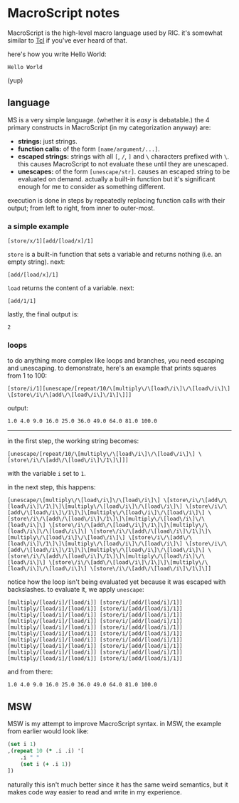 # MacroScript notes

MacroScript is the high-level macro language used by RIC. it's somewhat similar to [Tcl](https://en.wikipedia.org/wiki/Tcl) if you've ever heard of that.

here's how you write Hello World:

```
Hello World
```

(yup)

## language

MS is a very simple language. (whether it is *easy* is debatable.) the 4 primary constructs in MacroScript (in my categorization anyway) are:

- **strings:** just strings.
- **function calls:** of the form `[name/argument/...]`.
- **escaped strings:** strings with all `[`, `/`, `]` and `\` characters prefixed with `\`. this causes MacroScript to not evaluate these until they are unescaped.
- **unescapes:** of the form `[unescape/str]`. causes an escaped string to be evaluated on demand. actually a built-in function but it's significant enough for me to consider as something different.

execution is done in steps by repeatedly replacing function calls with their output; from left to right, from inner to outer-most.

### a simple example

```
[store/x/1][add/[load/x]/1]
```

`store` is a built-in function that sets a variable and returns nothing (i.e. an empty string). next:

```
[add/[load/x]/1]
```

`load` returns the content of a variable. next:

```
[add/1/1]
```

lastly, the final output is:

```
2
```

### loops

to do anything more complex like loops and branches, you need escaping and unescaping. to demonstrate, here's an example that prints squares from 1 to 100:

```
[store/i/1][unescape/[repeat/10/\[multiply\/\[load\/i\]\/\[load\/i\]\] \[store\/i\/\[add\/\[load\/i\]\/1\]\]]]
```

output:

```
1.0 4.0 9.0 16.0 25.0 36.0 49.0 64.0 81.0 100.0 
```

---

in the first step, the working string becomes:

```
[unescape/[repeat/10/\[multiply\/\[load\/i\]\/\[load\/i\]\] \[store\/i\/\[add\/\[load\/i\]\/1\]\]]]
```

with the variable `i` set to `1`.

in the next step, this happens:

```
[unescape/\[multiply\/\[load\/i\]\/\[load\/i\]\] \[store\/i\/\[add\/\[load\/i\]\/1\]\]\[multiply\/\[load\/i\]\/\[load\/i\]\] \[store\/i\/\[add\/\[load\/i\]\/1\]\]\[multiply\/\[load\/i\]\/\[load\/i\]\] \[store\/i\/\[add\/\[load\/i\]\/1\]\]\[multiply\/\[load\/i\]\/\[load\/i\]\] \[store\/i\/\[add\/\[load\/i\]\/1\]\]\[multiply\/\[load\/i\]\/\[load\/i\]\] \[store\/i\/\[add\/\[load\/i\]\/1\]\]\[multiply\/\[load\/i\]\/\[load\/i\]\] \[store\/i\/\[add\/\[load\/i\]\/1\]\]\[multiply\/\[load\/i\]\/\[load\/i\]\] \[store\/i\/\[add\/\[load\/i\]\/1\]\]\[multiply\/\[load\/i\]\/\[load\/i\]\] \[store\/i\/\[add\/\[load\/i\]\/1\]\]\[multiply\/\[load\/i\]\/\[load\/i\]\] \[store\/i\/\[add\/\[load\/i\]\/1\]\]\[multiply\/\[load\/i\]\/\[load\/i\]\] \[store\/i\/\[add\/\[load\/i\]\/1\]\]]
```

notice how the loop isn't being evaluated yet because it was escaped with backslashes. to evaluate it, we apply `unescape`:

```
[multiply/[load/i]/[load/i]] [store/i/[add/[load/i]/1]][multiply/[load/i]/[load/i]] [store/i/[add/[load/i]/1]][multiply/[load/i]/[load/i]] [store/i/[add/[load/i]/1]][multiply/[load/i]/[load/i]] [store/i/[add/[load/i]/1]][multiply/[load/i]/[load/i]] [store/i/[add/[load/i]/1]][multiply/[load/i]/[load/i]] [store/i/[add/[load/i]/1]][multiply/[load/i]/[load/i]] [store/i/[add/[load/i]/1]][multiply/[load/i]/[load/i]] [store/i/[add/[load/i]/1]][multiply/[load/i]/[load/i]] [store/i/[add/[load/i]/1]][multiply/[load/i]/[load/i]] [store/i/[add/[load/i]/1]]
```

and from there:

```
1.0 4.0 9.0 16.0 25.0 36.0 49.0 64.0 81.0 100.0 
```

## MSW

MSW is my attempt to improve MacroScript syntax. in MSW, the example from earlier would look like:

```clj
(set i 1)
,(repeat 10 (* .i .i) '[
	.i " "
	(set i (+ .i 1))
])
```

naturally this isn't much better since it has the same weird semantics, but it makes code way easier to read and write in my experience.